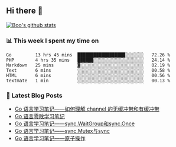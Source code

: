 ## Hi there 👋

[![Boo's github stats](https://github-readme-stats.vercel.app/api?username=0xAiKang)](https://github.com/anuraghazra/github-readme-stats)

<!-- [![Most Used Langs](https://github-readme-stats.vercel.app/api/top-langs/?username=0xAiKang)](https://github.com/anuraghazra/github-readme-stats) -->

### 📊 This week I spent my time on
<!--START_SECTION:waka-->

```text
Go         13 hrs 45 mins  ██████████████████░░░░░░░   72.26 %
PHP        4 hrs 35 mins   ██████░░░░░░░░░░░░░░░░░░░   24.14 %
Markdown   25 mins         ▓░░░░░░░░░░░░░░░░░░░░░░░░   02.19 %
Text       6 mins          ░░░░░░░░░░░░░░░░░░░░░░░░░   00.58 %
HTML       6 mins          ░░░░░░░░░░░░░░░░░░░░░░░░░   00.56 %
textmate   1 min           ░░░░░░░░░░░░░░░░░░░░░░░░░   00.13 %
```

<!--END_SECTION:waka-->

### 📕 Latest Blog Posts
<!-- BLOG-POST-LIST:START -->
- [Go 语言学习笔记——如何理解 channel 的无缓冲带和有缓冲带](https://www.0x2beace.com/go-language-study-notes-how-to-understand-the-channel-without-buffer-and-with-buffer/)
- [Go 语言零散学习笔记](https://www.0x2beace.com/go-language-study-notes/)
- [Go 语言学习笔记——sync.WaitGroup和sync.Once](https://www.0x2beace.com/go-language-study-notes-sync-Mutex-and-sync-WaitGroup-and-sync-Once/)
- [Go 语言学习笔记——sync.Mutex与sync](https://www.0x2beace.com/go-language-study-notes-sync-Mutex-and-sync/)
- [Go 语言学习笔记——原子操作](https://www.0x2beace.com/go-language-study-notes-atomic-operation/)
<!-- BLOG-POST-LIST:END -->


